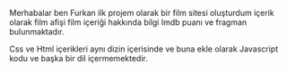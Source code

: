 Merhabalar ben Furkan ilk projem olarak bir film sitesi oluşturdum içerik olarak film afişi film içeriği hakkında bilgi Imdb puanı ve fragman bulunmaktadır.

Css ve Html içerikleri aynı dizin içerisinde ve buna ekle olarak Javascript kodu ve başka bir dil içermemektedir.
